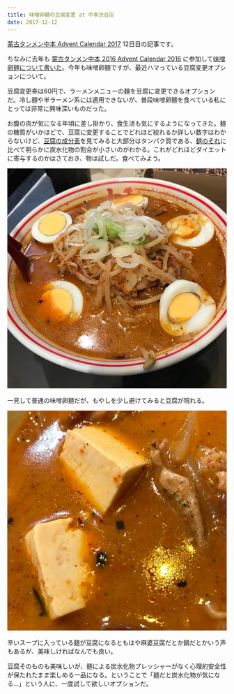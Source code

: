 ```yaml
---
title: 味噌卵麺の豆腐変更 at 中本渋谷店
date: 2017-12-12
---
```


[蒙古タンメン中本 Advent Calendar 2017](https://adventar.org/calendars/2135) 12日目の記事です。

ちなみに去年も [蒙古タンメン中本 2016 Advent Calendar 2016](https://adventar.org/calendars/1344) に参加して[味噌卵麺について書いた](/posts/2016/nakamoto/)。今年も味噌卵麺ですが、最近ハマっている豆腐変更オプションについて。

豆腐変更券は60円で、ラーメンメニューの麺を豆腐に変更できるオプションだ。冷し麺や半ラーメン系には適用できないが、普段味噌卵麺を食べている私にとっては非常に興味深いものだった。

お腹の肉が気になる年頃に差し掛かり、食生活も気にするようになってきた。麺の糖質がいかほどで、豆腐に変更することでどれほど絞れるか詳しい数字はわからないけど、[豆腐の成分表](https://g.co/kgs/PhfnUm)を見てみると大部分はタンパク質である、[麺のそれ](https://g.co/kgs/4A732y)に比べて明らかに炭水化物の割合が小さいのがわかる。これがどれほどダイエットに寄与するのかはさておき、物は試しだ。食べてみよう。

![味噌卵麺の豆腐変更](./misoranmen.jpg)

一見して普通の味噌卵麺だが、もやしを少し避けてみると豆腐が現れる。

![豆腐変更オプションの豆腐](./tofu.jpg)

辛いスープに入っている麺が豆腐になるともはや麻婆豆腐だとか鍋だとかいう声もあるが、美味しければなんでも良い。

豆腐そのものも美味しいが、麺による炭水化物プレッシャーがなく心理的安全性が保たれたまま楽しめる一品になる。ということで「麺だと炭水化物が気になる…」という人に、一度試して欲しいオプションだ。
